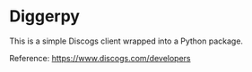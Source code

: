 # Diggerpy

This is a simple Discogs client wrapped into a Python package.

Reference: https://www.discogs.com/developers